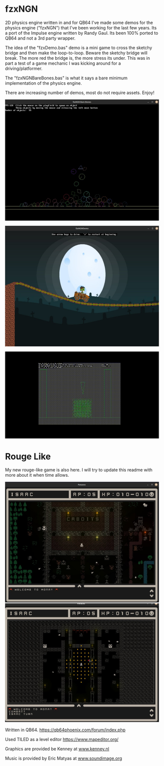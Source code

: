 # fzxNGN
2D physics engine written in and for QB64
I've made some demos for the physics engine ("fzxNGN") that I've been working for the last few years. Its a port of the Impulse engine written by Randy Gaul. Its been 100% ported to QB64 and not a 3rd party wrapper.

The idea of the "fzxDemo.bas" demo is a mini game to cross the sketchy bridge and then make the loop-to-loop. Beware the sketchy bridge will break. The more red the bridge is, the more stress its under.
This was in part a test of a game mechanic I was kicking around for a driving/platformer.

The "fzxNGNBareBones.bas" is what it says a bare minimum implementation of the physics engine.

There are increasing number of demos, most do not require assets. Enjoy!



![SCREENSHOT](https://github.com/mechatronic3000/fzxNGN/blob/main/screenshots/fzxNGNDemoSS/BareBones.jpg)

![SCREENSHOT](https://github.com/mechatronic3000/fzxNGN/blob/main/screenshots/fzxNGNDemoSS/Screenshot.jpg)

![ANIM](https://github.com/mechatronic3000/fzxNGN/blob/main/screenshots/fzxNGNDemoSS/cuttingboard.gif)

# Rouge Like
My new rouge-like game is also here. I will try to update this readme with more about it when time allows.



![SCREENSHOT](https://github.com/mechatronic3000/fzxNGN/blob/main/screenshots/Rouge-Like/Panacea10.jpg)
![SCREENSHOT](https://github.com/mechatronic3000/fzxNGN/blob/main/screenshots/Rouge-Like/Panacea11.jpg)


Written in QB64. https://qb64phoenix.com/forum/index.php

Used TILED as a level editor https://www.mapeditor.org/ 

Graphics are provided be Kenney at www.kenney.nl

Music is provided by Eric Matyas at www.soundimage.org



